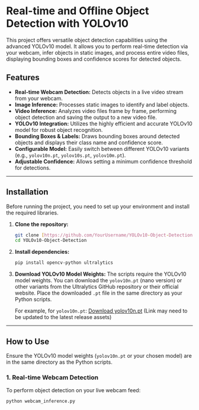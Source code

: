 # Real-time and Offline Object Detection with YOLOv10

This project offers versatile object detection capabilities using the advanced YOLOv10 model. It allows you to perform real-time detection via your webcam, infer objects in static images, and process entire video files, displaying bounding boxes and confidence scores for detected objects.


## Features

* **Real-time Webcam Detection:** Detects objects in a live video stream from your webcam.
* **Image Inference:** Processes static images to identify and label objects.
* **Video Inference:** Analyzes video files frame by frame, performing object detection and saving the output to a new video file.
* **YOLOv10 Integration:** Utilizes the highly efficient and accurate YOLOv10 model for robust object recognition.
* **Bounding Boxes & Labels:** Draws bounding boxes around detected objects and displays their class name and confidence score.
* **Configurable Model:** Easily switch between different YOLOv10 variants (e.g., `yolov10n.pt`, `yolov10s.pt`, `yolov10m.pt`).
* **Adjustable Confidence:** Allows setting a minimum confidence threshold for detections.

---

## Installation

Before running the project, you need to set up your environment and install the required libraries.

1.  **Clone the repository:**
    ```bash
    git clone [https://github.com/YourUsername/YOLOv10-Object-Detection.git](https://github.com/YourUsername/YOLOv10-Object-Detection.git)
    cd YOLOv10-Object-Detection
    ```

2.  **Install dependencies:**
    ```bash
    pip install opencv-python ultralytics
    ```

3.  **Download YOLOv10 Model Weights:**
    The scripts require the YOLOv10 model weights. You can download the `yolov10n.pt` (nano version) or other variants from the Ultralytics GitHub repository or their official website. Place the downloaded `.pt` file in the same directory as your Python scripts.

    For example, for `yolov10n.pt`:
    [Download yolov10n.pt](https://github.com/ultralytics/assets/releases/download/v8.2.0/yolov10n.pt) (Link may need to be updated to the latest release assets)

---

## How to Use

Ensure the YOLOv10 model weights (`yolov10n.pt` or your chosen model) are in the same directory as the Python scripts.

### 1. Real-time Webcam Detection

To perform object detection on your live webcam feed:

```bash
python webcam_inference.py
